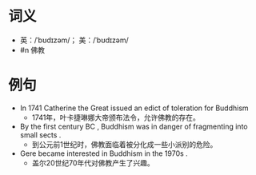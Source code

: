 # 词义
- 英：/ˈbʊdɪzəm/； 美：/ˈbʊdɪzəm/
- #n 佛教
# 例句
- In 1741 Catherine the Great issued an edict of toleration for Buddhism
	- 1741年，叶卡捷琳娜大帝颁布法令，允许佛教的存在。
- By the first century BC , Buddhism was in danger of fragmenting into small sects .
	- 到公元前1世纪时，佛教面临着被分化成一些小派别的危险。
- Gere became interested in Buddhism in the 1970s .
	- 盖尔20世纪70年代对佛教产生了兴趣。
